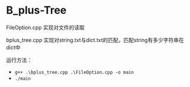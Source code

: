 # B_plus-Tree
FileOption.cpp 实现对文件的读取

bplus_tree.cpp 实现对string.txt与dict.txt的匹配，匹配string有多少字符串在dict中

运行方法：
- `g++ .\bplus_tree.cpp .\FileOption.cpp -o main`
- `./main` 

